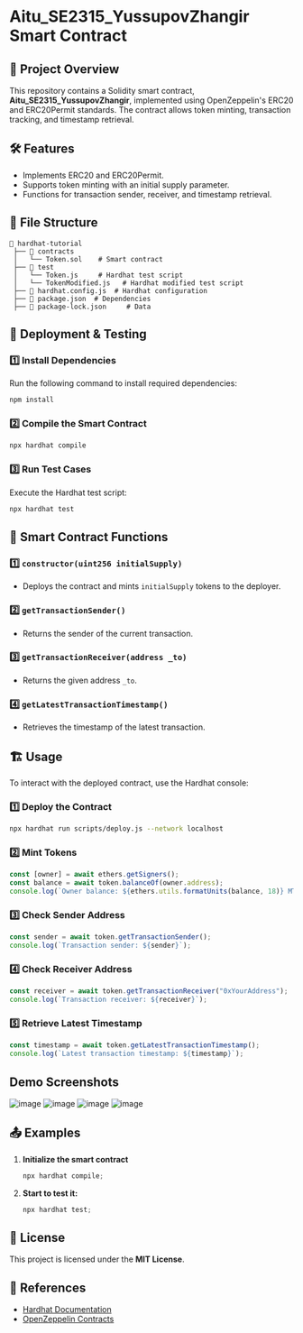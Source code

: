 # Aitu_SE2315_YussupovZhangir Smart Contract

## 📌 Project Overview
This repository contains a Solidity smart contract, **Aitu_SE2315_YussupovZhangir**, implemented using OpenZeppelin's ERC20 and ERC20Permit standards. The contract allows token minting, transaction tracking, and timestamp retrieval.

## 🛠 Features
- Implements ERC20 and ERC20Permit.
- Supports token minting with an initial supply parameter.
- Functions for transaction sender, receiver, and timestamp retrieval.

## 📂 File Structure
```
📁 hardhat-tutorial
 ├── 📂 contracts
 │   └── Token.sol    # Smart contract
 ├── 📂 test
 │   └── Token.js     # Hardhat test script
 │   └── TokenModified.js   # Hardhat modified test script
 ├── 📜 hardhat.config.js  # Hardhat configuration
 ├── 📜 package.json  # Dependencies
 ├── 📜 package-lock.json     # Data
```

## 🚀 Deployment & Testing

### 1️⃣ Install Dependencies
Run the following command to install required dependencies:
```sh
npm install
```

### 2️⃣ Compile the Smart Contract
```sh
npx hardhat compile
```

### 3️⃣ Run Test Cases
Execute the Hardhat test script:
```sh
npx hardhat test
```

## 📜 Smart Contract Functions
### 1️⃣ `constructor(uint256 initialSupply)`
- Deploys the contract and mints `initialSupply` tokens to the deployer.

### 2️⃣ `getTransactionSender()`
- Returns the sender of the current transaction.

### 3️⃣ `getTransactionReceiver(address _to)`
- Returns the given address `_to`.

### 4️⃣ `getLatestTransactionTimestamp()`
- Retrieves the timestamp of the latest transaction.

## 🏗 Usage
To interact with the deployed contract, use the Hardhat console:

### 1️⃣ Deploy the Contract
```sh
npx hardhat run scripts/deploy.js --network localhost
```

### 2️⃣ Mint Tokens
```js
const [owner] = await ethers.getSigners();
const balance = await token.balanceOf(owner.address);
console.log(`Owner balance: ${ethers.utils.formatUnits(balance, 18)} MTK`);
```

### 3️⃣ Check Sender Address
```js
const sender = await token.getTransactionSender();
console.log(`Transaction sender: ${sender}`);
```

### 4️⃣ Check Receiver Address
```js
const receiver = await token.getTransactionReceiver("0xYourAddress");
console.log(`Transaction receiver: ${receiver}`);
```

### 5️⃣ Retrieve Latest Timestamp
```js
const timestamp = await token.getLatestTransactionTimestamp();
console.log(`Latest transaction timestamp: ${timestamp}`);
```




## Demo Screenshots
![image](https://github.com/user-attachments/assets/20955b8f-9426-402f-910e-6c872185b424)
![image](https://github.com/user-attachments/assets/680c0402-7847-4480-a61a-eab4646536e2)
![image](https://github.com/user-attachments/assets/e2f2b04c-4909-4bcb-ad30-3ac6a7e2fcbe)
![image](https://github.com/user-attachments/assets/02004507-d9e9-4ffb-a228-e40485fcbce0)


## 📤 Examples
1. **Initialize the smart contract**
   ```js
   npx hardhat compile;
   ```
2. **Start to test it:**
   ```js
   npx hardhat test;
   ```

## 📄 License
This project is licensed under the **MIT License**.

## 🔗 References
- [Hardhat Documentation](https://hardhat.org/)
- [OpenZeppelin Contracts](https://github.com/OpenZeppelin/openzeppelin-contracts)
